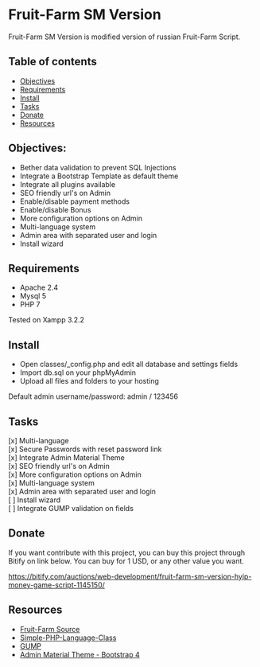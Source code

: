 # Fruit-Farm SM Version
Fruit-Farm SM Version is modified version of russian Fruit-Farm Script.

## Table of contents
* [Objectives](#objectives)
* [Requirements](#requirements)
* [Install](#install)
* [Tasks](#tasks)
* [Donate](#donate)
* [Resources](#resources)

## Objectives:
<ul>
    <li>Bether data validation to prevent SQL Injections</li>
    <li>Integrate a Bootstrap Template as default theme</li>
    <li>Integrate all plugins available</li>
    <li>SEO friendly url's on Admin</li>
    <li>Enable/disable payment methods</li>
    <li>Enable/disable Bonus</li>
    <li>More configuration options on Admin</li>
    <li>Multi-language system</li>
    <li>Admin area with separated user and login</li>
    <li>Install wizard</li>
</ul>

## Requirements
* Apache 2.4
* Mysql 5
* PHP 7

Tested on Xampp 3.2.2

## Install
* Open classes/_config.php and edit all database and settings fields
* Import db.sql on your phpMyAdmin
* Upload all files and folders to your hosting

Default admin username/password: admin / 123456

## Tasks
[x] Multi-language <br>
[x] Secure Passwords with reset password link <br>
[x] Integrate Admin Material Theme <br>
[x] SEO friendly url's on Admin <br>
[x] More configuration options on Admin <br>
[x] Multi-language system <br>
[x] Admin area with separated user and login <br>
[ ] Install wizard <br>
[ ] Integrate GUMP validation on fields <br>

## Donate
If you want contribute with this project, you can buy this project through Bitify on link below. You can buy for 1 USD, or any other value you want.

https://bitify.com/auctions/web-development/fruit-farm-sm-version-hyip-money-game-script-1145150/

## Resources
<ul>
    <li><a href="https://github.com/iPSWeb/fruit-farm" target="_blank">Fruit-Farm Source</a></li>
    <li><a href="https://github.com/Elvinas/Simple-PHP-Language-Class" target="_blank">Simple-PHP-Language-Class</a></li>
    <li><a href="https://github.com/Wixel/GUMP" target="_blank">GUMP</a></li>
    <li><a href="https://bootstrapious.com/p/admin-template" target="_blank">Admin Material Theme - Bootstrap 4</a></li>
</ul>